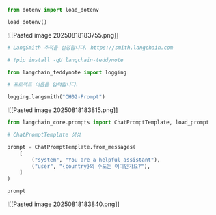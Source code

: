 ```python
from dotenv import load_dotenv

load_dotenv()
```

![[Pasted image 20250818183755.png]]

```python
# LangSmith 추적을 설정합니다. https://smith.langchain.com

# !pip install -qU langchain-teddynote

from langchain_teddynote import logging

# 프로젝트 이름을 입력합니다.

logging.langsmith("CH02-Prompt")
```

![[Pasted image 20250818183815.png]]

```python
from langchain_core.prompts import ChatPromptTemplate, load_prompt

# ChatPromptTemplate 생성

prompt = ChatPromptTemplate.from_messages(
    [
        ("system", "You are a helpful assistant"),
        ("user", "{country}의 수도는 어디인가요?"),
    ]
)

prompt
```
![[Pasted image 20250818183840.png]]